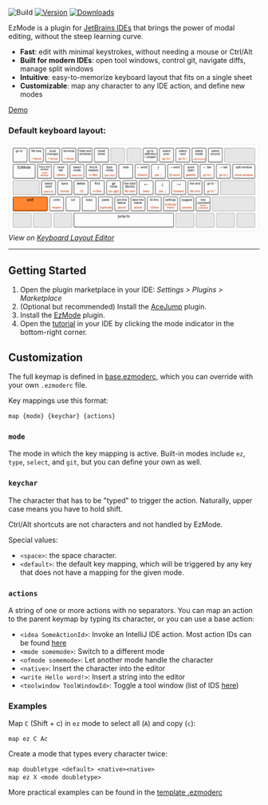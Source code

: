 ![Build](https://github.com/ivw/ezmode-intellij/workflows/Build/badge.svg)
[![Version](https://img.shields.io/jetbrains/plugin/v/27497.svg)](https://plugins.jetbrains.com/plugin/27497)
[![Downloads](https://img.shields.io/jetbrains/plugin/d/27497.svg)](https://plugins.jetbrains.com/plugin/27497)

EzMode is a plugin for [JetBrains IDEs](https://www.jetbrains.com/ides/) that brings the power of modal editing, without
the steep learning curve.

- **Fast**: edit with minimal keystrokes, without needing a mouse or Ctrl/Alt
- **Built for modern IDEs**: open tool windows, control git, navigate diffs, manage split windows
- **Intuitive**: easy-to-memorize keyboard layout that fits on a single sheet
- **Customizable**: map any character to any IDE action, and define new modes

[Demo](https://github.com/user-attachments/assets/9695bfb2-c1b6-4932-87b0-67ec47d6f5b4)

### Default keyboard layout:

![Keyboard layout](KeyboardLayout.png)
*View on [Keyboard Layout Editor](https://www.keyboard-layout-editor.com/#/gists/921b61bce0466d1a2678bc081b256d29)*

---

## Getting Started

1. Open the plugin marketplace in your IDE: *Settings > Plugins > Marketplace*
2. (Optional but recommended) Install the [AceJump](https://github.com/acejump/AceJump) plugin.
3. Install the [EzMode](https://plugins.jetbrains.com/plugin/27497-ezmode) plugin.
4. Open the [tutorial](src/main/resources/com/github/ivw/ezmode/actions/tutorial.md) in your IDE by clicking the mode
   indicator in the bottom-right corner.

## Customization

The full keymap is defined in [base.ezmoderc](src/main/resources/com/github/ivw/ezmode/config/base.ezmoderc),
which you can override with your own `.ezmoderc` file.

Key mappings use this format:

```
map {mode} {keychar} {actions}
```

### `mode`

The mode in which the key mapping is active. Built-in modes include `ez`, `type`, `select`, and `git`, but you can
define your own as well.

### `keychar`

The character that has to be "typed" to trigger the action. Naturally, upper case means you have to hold shift.

Ctrl/Alt shortcuts are not characters and not handled by EzMode.

Special values:

- `<space>`: the space character.
- `<default>`: the default key mapping, which will be triggered by any key that does not have a mapping for the given
  mode.

### `actions`

A string of one or more actions with no separators.
You can map an action to the parent keymap by typing its character,
or you can use a base action:

- `<idea SomeActionId>`: Invoke an IntelliJ IDE action. Most action IDs can be
  found [here](https://github.com/JetBrains/intellij-community/blob/master/platform/platform-resources/src/keymaps/%24default.xml)
- `<mode somemode>`: Switch to a different mode
- `<ofmode somemode>`: Let another mode handle the character
- `<native>`: Insert the character into the editor
- `<write Hello word!>`: Insert a string into the editor
- `<toolwindow ToolWindowId>`: Toggle a tool window (list of
  IDS [here](https://github.com/JetBrains/intellij-community/blob/master/platform/ide-core/src/com/intellij/openapi/wm/ToolWindowId.java))

### Examples

Map `C` (Shift + c) in `ez` mode to select all (`A`) and copy (`c`):
```
map ez C Ac
```

Create a mode that types every character twice:
```
map doubletype <default> <native><native>
map ez X <mode doubletype>
```

More practical examples can be found in
the [template .ezmoderc](src/main/resources/com/github/ivw/ezmode/config/template.ezmoderc)
